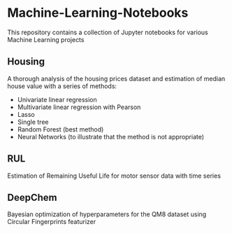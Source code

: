 # Machine-Learning-Notebooks
This repository contains a collection of Jupyter notebooks for various Machine Learning projects

## Housing
A thorough analysis of the housing prices dataset and estimation of median house value with a series of methods:
- Univariate linear regression
- Multivariate linear regression with Pearson 
- Lasso
- Single tree
- Random Forest (best method)
- Neural Networks (to illustrate that the method is not appropriate)

## RUL
Estimation of Remaining Useful Life for motor sensor data with time series

## DeepChem
Bayesian optimization of hyperparameters for the QM8 dataset using Circular Fingerprints featurizer
